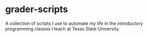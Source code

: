 grader-scripts
==============

A collection of scripts I use to automate my life in the introductory programming classes I teach at Texas State University.